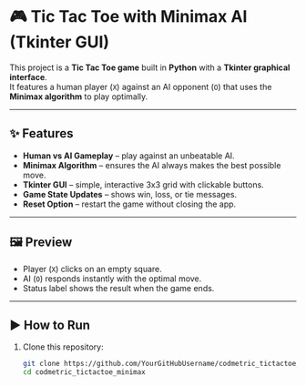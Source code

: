 # 🎮 Tic Tac Toe with Minimax AI (Tkinter GUI)

This project is a **Tic Tac Toe game** built in **Python** with a **Tkinter graphical interface**.  
It features a human player (`X`) against an AI opponent (`O`) that uses the **Minimax algorithm** to play optimally.

---

## ✨ Features

- **Human vs AI Gameplay** – play against an unbeatable AI.  
- **Minimax Algorithm** – ensures the AI always makes the best possible move.  
- **Tkinter GUI** – simple, interactive 3x3 grid with clickable buttons.  
- **Game State Updates** – shows win, loss, or tie messages.  
- **Reset Option** – restart the game without closing the app.  

---

## 🖼 Preview
- Player (`X`) clicks on an empty square.  
- AI (`O`) responds instantly with the optimal move.  
- Status label shows the result when the game ends.  

---

## ▶️ How to Run

1. Clone this repository:
   ```bash
   git clone https://github.com/YourGitHubUsername/codmetric_tictactoe_minimax.git
   cd codmetric_tictactoe_minimax
